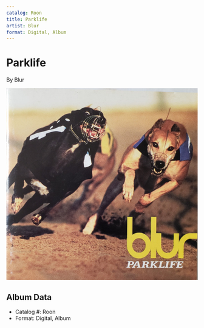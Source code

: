 ```yaml
---
catalog: Roon
title: Parklife
artist: Blur
format: Digital, Album
---
```


# Parklife

By Blur

![](../../assets/albumcovers/Blur-Parklife.png)

## Album Data

- Catalog #: Roon
- Format: Digital, Album

